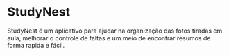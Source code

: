 # StudyNest
StudyNest é um aplicativo para ajudar na organização das fotos tiradas em aula, melhorar o controle de faltas e um meio de encontrar resumos de forma rapida e fácil.
